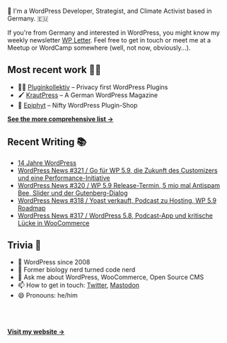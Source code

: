 👋 I'm a WordPress Developer, Strategist, and Climate Activist based in Germany. 🇪🇺

If you're from Germany and interested in WordPress, you might know my weekly newsletter [WP Letter](https://wpletter.de/). Feel free to get in touch or meet me at a Meetup or WordCamp somewhere (well, not now, obviously...).


## Most recent work 👷‍♂️

- 👨‍💻 [Pluginkollektiv](https://github.com/pluginkollektiv) – Privacy first WordPress Plugins
- 🖌️ [KrautPress](https://krautpress.de) – A German WordPress Magazine
- 🌱 [Epiphyt](https://epiph.yt) – Nifty WordPress Plugin-Shop

**[See the more comprehensive list &rarr;](https://simonkraft.com/what-i-do)**


## Recent Writing 📚

<!-- BLOG-POST-LIST:START -->
- [14 Jahre WordPress](https://simon.blog/2022/14-jahre-wordpress/)
- [WordPress News #321 / Go für WP 5.9, die Zukunft des Customizers und eine Performance-Initiative](https://feed.wpletter.de/link/14399/14818543/321)
- [WordPress News #320 / WP 5.9 Release-Termin, 5 mio mal Antispam Bee, Slider und der Gutenberg-Dialog](https://feed.wpletter.de/link/14399/14747560/320)
- [WordPress News #318 / Yoast verkauft, Podcast zu Hosting, WP 5.9 Roadmap](https://feed.wpletter.de/link/14399/14686143/318)
- [WordPress News #317 / WordPress 5.8, Podcast-App und kritische Lücke in WooCommerce](https://feed.wpletter.de/link/14399/14625668/317)
<!-- BLOG-POST-LIST:END -->


## Trivia 🤪

- 👴 WordPress since 2008
- 🌱 Former biology nerd turned code nerd
- 💬 Ask me about WordPress, WooCommerce, Open Source CMS
- 📫 How to get in touch: [Twitter](https://twitter.com/krafit), [Mastodon](https://dewp.space/@simon)
- 😄 Pronouns: he/him

<br/><br/><br/>
**[Visit my website &rarr;](https://simonkraft.com)**